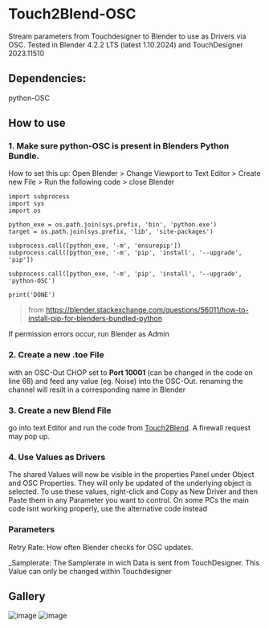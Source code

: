 # Touch2Blend-OSC
 Stream parameters from Touchdesigner to Blender to use as Drivers via OSC. Tested in Blender 4.2.2 LTS (latest 1.10.2024) and TouchDesigner 2023.11510

 ## Dependencies:
 python-OSC

## How to use
### 1. Make sure python-OSC is present in Blenders Python Bundle.
   How to set this up:
   Open Blender > Change Viewport to Text Editor > Create new File > Run the following code > close Blender
   ```
   import subprocess
   import sys
   import os
 
   python_exe = os.path.join(sys.prefix, 'bin', 'python.exe')
   target = os.path.join(sys.prefix, 'lib', 'site-packages')
    
   subprocess.call([python_exe, '-m', 'ensurepip'])
   subprocess.call([python_exe, '-m', 'pip', 'install', '--upgrade', 'pip'])

   subprocess.call([python_exe, '-m', 'pip', 'install', '--upgrade', 'python-OSC')
    
   print('DONE')
   ```
   > from https://blender.stackexchange.com/questions/56011/how-to-install-pip-for-blenders-bundled-python

   If permission errors occur, run Blender as Admin
  
### 2. Create a new .toe File
  with an OSC-Out CHOP set to **Port 10001** (can be changed in the code on line 68) and feed any value (eg. Noise) into the OSC-Out.
  renaming the channel will resilt in a corresponding name in Blender

### 3. Create a new Blend File
   go into text Editor and run the code from [Touch2Blend](Touch2Blend). A firewall request may pop up.

### 4. Use Values as Drivers
  The shared Values will now be visible in the properties Panel under Object and OSC Properties. They will only be updated of the underlying object is selected.
  To use these values, right-click and Copy as New Driver and then Paste them in any Parameter you want to control. On some PCs the main code isnt working properly, use the alternative code instead

### Parameters
Retry Rate: How often Blender checks for OSC updates.

_Samplerate: The Samplerate in wich Data is sent from TouchDesigner. This Value can only be changed within Touchdesigner

## Gallery
![image](https://github.com/user-attachments/assets/bb9d89d7-0d83-4c75-9cc6-33cdc55ae72f)
![image](https://github.com/user-attachments/assets/be6c32f7-7f0d-4469-a332-31b6cd1713ed)


